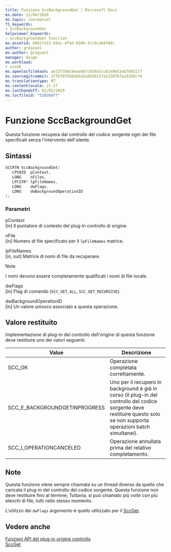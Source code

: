 ```yaml
---
title: Funzione SccBackgroundGet | Microsoft Docs
ms.date: 11/04/2016
ms.topic: conceptual
f1_keywords:
- SccBackgroundGet
helpviewer_keywords:
- SccBackgroundGet function
ms.assetid: 69817e52-b9ac-4f4d-820b-2cc9c384f0dc
author: gregvanl
ms.author: gregvanl
manager: douge
ms.workload:
- vssdk
ms.openlocfilehash: ae32f7b0c9eea907c830a3cc62e0e53e87803177
ms.sourcegitcommit: 37fb7075b0a65d2add3b137a5230767aa3266c74
ms.translationtype: MT
ms.contentlocale: it-IT
ms.lasthandoff: 01/02/2019
ms.locfileid: "53826877"
---
```

# <a name="sccbackgroundget-function"></a>Funzione SccBackgroundGet
Questa funzione recupera dal controllo del codice sorgente ogni dei file specificati senza l'intervento dell'utente.  
  
## <a name="syntax"></a>Sintassi  
  
```cpp  
SCCRTN SccBackgroundGet(  
   LPVOID  pContext,  
   LONG    nFiles,  
   LPCSTR* lpFileNames,  
   LONG    dwFlags,  
   LONG    dwBackgroundOperationID  
);  
```  
  
### <a name="parameters"></a>Parametri  
 pContext  
 [in] Il puntatore di contesto del plug-in controllo di origine.  
  
 nFile  
 [in] Numero di file specificato per il `lpFileNames` matrice.  
  
 lpFileNames  
 [in, out] Matrice di nomi di file da recuperare.  
  
> [!NOTE]
>  I nomi devono essere completamente qualificati i nomi di file locale.  
  
 dwFlags  
 [in] Flag di comando (`SCC_GET_ALL`, `SCC_GET_RECURSIVE`).  
  
 dwBackgroundOperationID  
 [in] Un valore univoco associato a questa operazione.  
  
## <a name="return-value"></a>Valore restituito  
 Implementazione di plug-in del controllo dell'origine di questa funzione deve restituire uno dei valori seguenti:  
  
|Value|Descrizione|  
|-----------|-----------------|  
|SCC_OK|Operazione completata correttamente.|  
|SCC_E_BACKGROUNDGETINPROGRESS|Uno per il recupero in background è già in corso (il plug-in del controllo del codice sorgente deve restituire questo solo se non supporta operazioni batch simultanei).|  
|SCC_I_OPERATIONCANCELED|Operazione annullata prima del relativo completamento.|  
  
## <a name="remarks"></a>Note  
 Questa funzione viene sempre chiamata su un thread diverso da quello che caricata il plug-in del controllo del codice sorgente. Questa funzione non deve restituire fino al termine; Tuttavia, si può chiamato più volte con più elenchi di file, tutti nello stesso momento.  
  
 L'utilizzo dei `dwFlags` argomento è quello utilizzato per il [SccGet](../extensibility/sccget-function.md).  
  
## <a name="see-also"></a>Vedere anche  
 [Funzioni API del plug-in origine controllo](../extensibility/source-control-plug-in-api-functions.md)   
 [SccGet](../extensibility/sccget-function.md)